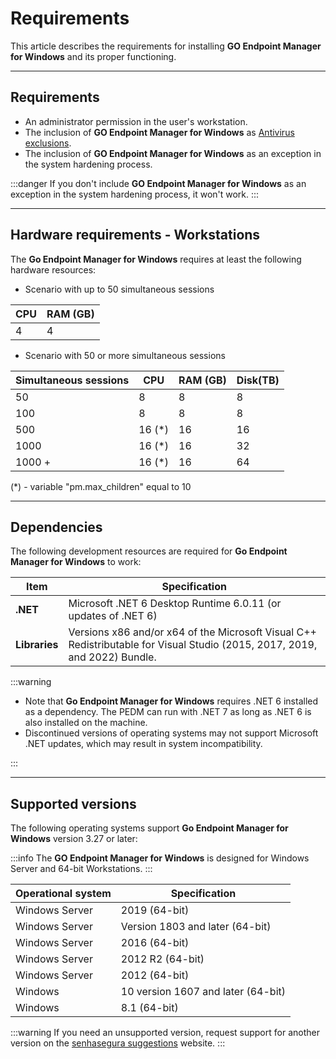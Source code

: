 # Requirements

This article describes the requirements for installing **GO Endpoint Manager for Windows** and its proper functioning.

* * *

## **Requirements**

* An administrator permission in the user's workstation.
* The inclusion of **GO Endpoint Manager for Windows** as [Antivirus exclusions](/v3-32/docs/go-windows-antivirus-exclusions).
* The inclusion of **GO Endpoint Manager for Windows** as an exception in the system hardening process.

:::danger
If you don't include **GO Endpoint Manager for Windows** as an exception in the system hardening process, it won't work.
:::

* * *

## Hardware requirements - Workstations

The **Go Endpoint Manager for Windows** requires at least the following hardware resources:

- Scenario with up to 50 simultaneous sessions

| CPU | RAM (GB) |
| --- | --- |
| 4 | 4 |

- Scenario with 50 or more simultaneous sessions

| Simultaneous sessions | CPU | RAM (GB) | Disk(TB) |
| --- | --- | --- | --- |
| 50 | 8 | 8 | 8 |
| 100 | 8 | 8 | 8 |
| 500 | 16 (*) | 16 | 16 |
| 1000 | 16 (*) | 16 | 32 |
| 1000 + | 16 (*) | 16 | 64 |

(*) - variable "pm.max_children" equal to 10

* * *

## Dependencies

The following development resources are required for **Go Endpoint Manager for Windows** to work:
 
| Item | Specification |
| --- | --- |
| **.NET** | Microsoft .NET 6 Desktop Runtime 6.0.11 (or updates of .NET 6) |
| **Libraries** | Versions x86 and/or x64 of the Microsoft Visual C++ Redistributable for Visual Studio (2015, 2017, 2019, and 2022) Bundle. |

:::warning

* Note that **Go Endpoint Manager for Windows** requires .NET 6 installed as a dependency. The PEDM can run with .NET 7 as long as .NET 6 is also installed on the machine.
* Discontinued versions of operating systems may not support Microsoft .NET updates, which may result in system incompatibility.

:::

* * *

## Supported versions

The following operating systems support **Go Endpoint Manager for Windows** version 3.27 or later:

:::info
The **GO Endpoint Manager for Windows** is designed for Windows Server and 64-bit Workstations.
:::

| Operational system | Specification |
| --- | --- |
| Windows Server  | 2019 (64-bit)|
| Windows Server  | Version 1803 and later (64-bit)|
| Windows Server  | 2016 (64-bit)|
| Windows Server | 2012 R2 (64-bit) |
| Windows Server  | 2012 (64-bit) |
| Windows  | 10 version 1607 and later (64-bit) |
| Windows  | 8.1 (64-bit) |

:::warning
If you need an unsupported version, request support for another version on the [senhasegura suggestions](https://senhasegura.com/suggestions/) website.
:::

